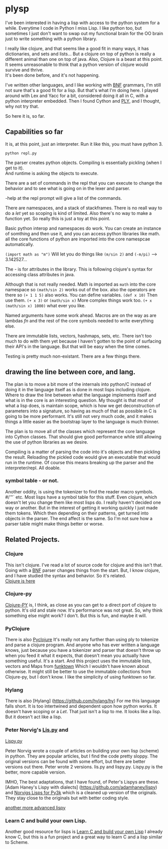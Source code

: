 # plysp

I've been interested in having a lisp with access to the python system for
a while. Everytime I code in Python I miss Lisp. I like python too, but
sometimes I just don't want to swap out my functional brain for the OO brain
just to write something with a python library.

I really like clojure, and that seems like a good fit in many ways, it has
dictionaries, and sets and lists... But a clojure
on top of python is really a different animal than one on top of java. Also, 
Clojure is a beast at this point. It seems unreasonable to think that a 
python version of clojure would survive and thrive.  
It's been done before, and it's not happening.

I've written other languages, and I like working with 
[BNF](https://en.wikipedia.org/wiki/Backus–Naur_form) grammars, I'm still not
sure that's a good fit for a lisp. But that's what I'm doing here. I played around with
Lex and Yacc for a bit, considered doing it all in C, with a python interpreter embedded.
Then I found Cython and [PLY](http://www.dabeaz.com/ply/), and I thought, why not try that.

So here it is, so far.  

## Capabilities so far

It is, at this point, just an interpreter.  Run it like this, you must have python 3.

`python repl.py`

The parser creates python objects.  Compiling is essentially pickling (when I get to it).  
And runtime is asking the objects to execute.

There are a set of commands in the repl that you can execute to change the behavior and to
see what is going on in the lexer and parser.

-help at the repl prompt will give a list of the commands.

There are namespaces, and a stack of stackframes.  There is no reall way to do a *let* yet
so scoping is kind of limited.  Also there's no way to make a function yet. So
really this is just a toy at this point.

Basic python interop and namespaces do work.  You can create an instance of somthing and then
use it, and you can access python libraries like math. all the core functions of python
are imported into the core namespcae automatically. 

`(import math as "m")`  Will let you do things like `(m/sin 2)` and `(-m/pi)`  --> 3.142527...

The *-* is for attributes in the library. This is following clojure's syntax for accessing 
class attributes in java.

Although that is not really needed.  Math is imported as `math` into the core namespace so
`(math/sin 2)` works out of the box.  also the operators are there so `(+ 1 1 5)`  also works.
You can define variables.  `(def x 10)`  Then use them.  `(+ x 3)`  or `(math/sin x)`
More complex things work too.  `(+ x (math/sin x) 1000)` what ever you like.

Named arguments have some work ahead. 
Macros are on the way as are
lambdas *fn* and the rest of the core symbols needed to write everything else.

There are immutable lists, vectors, hashmaps, sets, etc.  There isn't too much to do with
them yet because I haven't gotten to the point of surfacing their API's in the language.
But that will be easy when the time comes.


Testing is pretty much non-existant. There are a few things there.


## drawing the line between core, and lang.

The plan is to  move a bit more of the internals into python/C instead of doing it in the 
language itself as is done in most lisps including clojure.  
Where to draw the line between what the
language implements itself and what is in the core is an interesting question.  My thought is
that most of what a lisp does, is maintain scope, which is how we get deconstruction of parameters
into a signature, so having as much of that as possible in C is going to be more performant. 
It's still not very much code, and it makes things a little easier as the bootstrap layer to 
the language is much thinner.

The plan is to move all of the classes which represent the core language into Cython classes.
That should give good performance while still allowing the use of python libraries as we desire.

Compiling is a matter of parsing the code into it's objects and then pickling the result. Reloading
the pickled code would give an executable that would run in the runtime.  Of course this means
breaking up the parser and the interpreter/repl. All doable.

### symbol table - or not.

Another oddity, is using the tokenizer to find the reader macro symbols. #/\'\"\` etc. Most lisps
have a symbol table for this stuff. Even clojure, which doesn't let you change them like most
lisps do. I really haven't decided one way or another. But in the interest of getting it working
quickly I just made them tokens. Which then depending on their patterns, get turned into objects
in the parser.  The end affect is the same. So I'm not sure how a parser table might make things
better or worse.

## Related Projects.

### Clojure

This isn't clojure. I've read a lot of source code for clojure and this isn't that.
Going with a [BNF](https://en.wikipedia.org/wiki/Backus–Naur_form) 
parser changes things from the start. But, I know clojure, and I have
studied the syntax and behavior. So it's related.  
[Clojure is here](https://github.com/clojure/clojure)

### Clojure-py

[Clojure-PY](https://github.com/rcarmo/clojure-py) is, I think, as close as you
can get to a direct port of clojure to python. It's old and stale now. It's performance
was not great. So, why think something else might work?  I don't. But this is fun, and
maybe it will.

### PyClojure

There is also [Pyclojure](http://github.com/halgari/clojure-py) It's really not
any further than using ply to tokenize and parse a clojure program. And
anyone who has ever written a language knows, just because you have
a tokenizer and parser that doesn't throw up when you feed it what it
expects, that doesn't mean you actually have something useful. It's a
start.  And this project uses the immutable lists, vectors and Maps from
[funktown](https://github.com/zhemao/funktown) Which I wouldn't have known
about otherwise. It might still be better to use the immutable collections
from Clojure-py, but I don't know. I like the simplicity of using funktown so far.

### Hylang

There is also [Hylang] (https://github.com/hylang/hy)  For me this language falls short. It is
too intertwined and dependent upon how python works. It doesn't have scoping or a *Let*. That
just isn't a lisp to me.  It looks like a lisp.  But it doesn't act like a lisp.


### Peter Norvig's [Lis.py](http://www.norvig.com/lispy.html) and 
[Lispy.py](https://norvig.com/lispy2.html)

Peter Norvig wrote a couple of articles on building your own lisp
(scheme) in python. They are popular articles, but I find the code pretty
sloppy. The original versions can be found with some effort, but there are
better versions out there.  Peter wrote 2 versions. lis.py and lispy.py.
Lispy.py is the better, more capable version.

IMHO, The best adaptations, that I have found, of Peter's Lispys are these. 
[Adam Haney's Lispy with dialects] (https://github.com/adamhaney/lispy)
and 
[Norvigs Lisps for Py3k](https://github.com/Shambles-Dev/Norvig_Lisps_for_Py3k) 
which is a cleaned up version of the originals. They stay close to the
originals but with better coding style.

[another more advanced lispy](https://github.com/ridwanmsharif/lispy)

### Learn C and build your own Lisp.

Another good resource for lisps is [Learn C and build your own Lisp](https://github.com/orangeduck/BuildYourOwnLisp)  I already know C, but this is a fun project and a great way to learn C and a lisp similar to Scheme.




